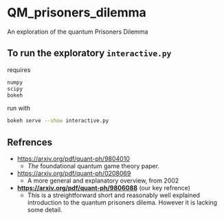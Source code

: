 # QM_prisoners_dilemma
An exploration of the quantum Prisoners Dilemma

## To run the exploratory `interactive.py`
requires 
```python
numpy
scipy
bokeh
```

run with 

``` bash
bokeh serve --show interactive.py
```
## Refrences


- https://arxiv.org/pdf/quant-ph/9804010
    - *The* foundational quantum game theory paper.
- https://arxiv.org/pdf/quant-ph/0208069
    - A more general and explanatory overview, from 2002
- **https://arxiv.org/pdf/quant-ph/9806088** (our key refrence)
    - This is a streightforward short and reasonably well explained introduction to the quantum prisoners dilema. However it is lacking some detail.

